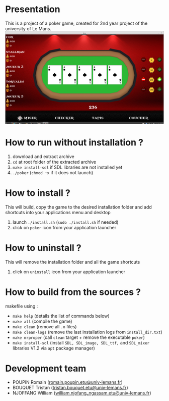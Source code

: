 # Presentation
This is a project of a poker game, created for 2nd year project of the university of Le Mans.
![Screenshot](https://github.com/BouquetTristan/Poker_L2_Project/blob/master/screenshots/game_menu.png)

# How to run without installation ?
1) download and extract archive
2) `cd` at root folder of the extracted archive
3) `make install-sdl` if SDL libraries are not installed yet
4) `./poker` (`chmod +x` if it does not launch)
 
# How to install ?
This will build, copy the game to the desired installation folder
and add shortcuts into your applications menu and desktop
1) launch `./install.sh` (`sudo ./install.sh` if needed)
2) click on `poker` icon from your application launcher

# How to uninstall ?
This will remove the installation folder and all the game shortcuts
1) click on `uninstall` icon from your application launcher

# How to build from the sources ?
makefile using :
  - `make help`         (details the list of commands below)
  - `make all`          (compile the game)
  - `make clean`        (remove all `.o` files)
  - `make clean-logs`        (remove the last installation logs from `install_dir.txt`)
  - `make mrproper`		  (call `clean` target + remove the executable `poker`)
  - `make install-sdl`  (install `SDL, SDL_image, SDL_ttf,` and `SDL_mixer` libraries V1.2 via `apt` package manager)

# Development team
- POUPIN Romain (romain.poupin.etu@univ-lemans.fr)
- BOUQUET Tristan (tristan.bouquet.etu@univ-lemans.fr)
- NJOFFANG William (william.njofang_ngassam.etu@univ-lemans.fr)
